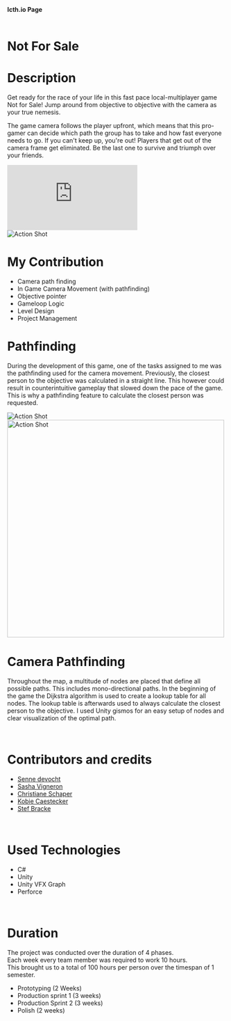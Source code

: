 
<script>
    import {FaItchIo} from 'svelte-icons/fa';
</script>


<div class="socials flex  " style="padding-bottom:20px;">
     <b style="padding-right:20px; padding-top:5px">Icth.io Page</b>
    <span>
        <a href="https://stef-bracke.itch.io/notforsale" target="_blank" rel="no-referrer"><FaItchIo />
        </a>
    </span>
</div>

<style>
    #myFrame { width:100%; height:400px; }
</style>
# Not For Sale


<div id="markdownBody">
    <div class="grid-container grid-centered-container reversed-col-content">
        <div>
            <h1 class="title">Description</h1>
            <p>
            Get ready for the race of your life in this fast pace local-multiplayer game Not for Sale! Jump around from     objective to objective with the camera as your true nemesis. 
            </p> 
            <p>
            The game camera follows the player upfront, which means that this pro-gamer can decide which path the group has to take and how fast everyone needs to go. If you can't keep up, you're out! Players that get out of the camera frame get eliminated. Be the last one to survive and triumph over your friends.
            </p>
        </div>
        <iframe title="vimeo-player" class="frame" src="https://www.youtube.com/embed/odVMGDd4IcE" frameborder="0" allowfullscreen></iframe>
    </div>
    <div class="grid-container grid-centered-container">
        <img class="rounded-3xl shadow-xl"  src="https://ik.imagekit.io/gillianassi/Projects/NotForSale/Robot_1zT71mrg5.png?ik-sdk-version=javascript-1.4.3&updatedAt=1661771213998" alt="Action Shot"  width="auto" />
        <div>
            <h1 class="title">My Contribution</h1>
            <div>
                <ul class="list-disc marker:text-purple-300 pl-10">
                    <li>Camera path finding</li>
                    <li>In Game Camera Movement (with pathfinding)</li>
                    <li>Objective pointer</li>
                    <li>Gameloop Logic</li>
                    <li>Level Design</li>
                    <li>Project Management</li>
                </ul>
            </div>
        </div>
    </div>
    <div class="grid-container grid-centered-container reversed-col-content">
        <div>
            <h1 class="title">Pathfinding</h1>
            <div>
                <p>
                    During the development of this game, one of the tasks assigned to me was the pathfinding used for the camera movement. Previously, the closest person to the objective was calculated in a straight line. This however could result in counterintuitive gameplay that slowed down the pace of the game. This is why a pathfinding feature to calculate the closest person was requested.
                </p>
            </div>
        </div>
         <img class="rounded-3xl shadow-xl" src="https://ik.imagekit.io/gillianassi/Projects/NotForSale/PathFinding_ZKGZXEafw.jpg?ik-sdk-version=javascript-1.4.3&updatedAt=1651708374033" alt="Action Shot"  width="auto" />
    </div>
    <div class="grid-container grid-centered-container">
        <img class="rounded-3xl shadow-xl"  src="https://ik.imagekit.io/gillianassi/Projects/NotForSale/CameraWithPathfinding_gyoaWJ3dM.gif?ik-sdk-version=javascript-1.4.3&updatedAt=1661769709529" alt="Action Shot"  width="500px" />
        <div>
            <h1 class="title">Camera Pathfinding</h1>
            <p>
                Throughout the map, a multitude of nodes are placed that define all possible paths. This includes mono-directional paths. In the beginning of the game the Dijkstra algorithm is used to create a lookup table for all nodes. The lookup table is afterwards used to always calculate the closest person to the objective. I used Unity gismos for an easy setup of nodes and clear visualization of the optimal path. 
            </p>
        </div>
    </div>
</div>
<br>

# Contributors and credits
<div>
    <ul class="list-disc marker:text-purple-300 pl-10">
        <li><a class="text-gPrimaryColor" target="_blank" rel="no-referrer" href="https://sennedevocht.com/">Senne devocht</a></li>
        <li><a class="text-gPrimaryColor" target="_blank" rel="no-referrer" href="https://www.sashavigneron.com/">Sasha Vigneron</a></li>
        <li><a class="text-gPrimaryColor" target="_blank" rel="no-referrer" href="https://www.artstation.com/schaper360">Christiane Schaper</a></li>
        <li><a class="text-gPrimaryColor" target="_blank" rel="no-referrer" href="https://www.artstation.com/kocaes">Kobie Caestecker</a></li>
        <li> <a class="text-gPrimaryColor" target="_blank" rel="no-referrer" href="https://www.artstation.com/stef_bracke">Stef Bracke</a></li>
    </ul>
</div>

<br>

# Used Technologies
<div>
    <ul class="list-disc marker:text-purple-300 pl-10">
        <li>C#</li>
        <li>Unity</li>
        <li>Unity VFX Graph</li>
        <li>Perforce</li>
    </ul>
</div>

<br>

# Duration
The project was conducted over the duration of 4 phases.<br>Each week every team member was required to work 10 hours. <br>This brought us to a total of 100 hours per person over the timespan of 1 semester.<br>
<ul class="list-disc marker:text-purple-300 pl-10 pt-4">
    <li>Prototyping (2 Weeks)</li>
    <li>Production sprint 1 (3 weeks)</li>
    <li>Production Sprint 2 (3 weeks)</li>
    <li>Polish (2 weeks)</li>
</ul>

